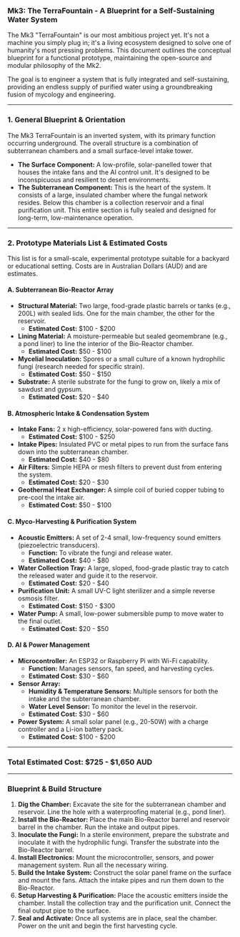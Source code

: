 ### **Mk3: The TerraFountain - A Blueprint for a Self-Sustaining Water System**

The Mk3 "TerraFountain" is our most ambitious project yet. It's not a machine you simply plug in; it's a living ecosystem designed to solve one of humanity's most pressing problems. This document outlines the conceptual blueprint for a functional prototype, maintaining the open-source and modular philosophy of the Mk2.

The goal is to engineer a system that is fully integrated and self-sustaining, providing an endless supply of purified water using a groundbreaking fusion of mycology and engineering.

---

### **1. General Blueprint & Orientation**

The Mk3 TerraFountain is an inverted system, with its primary function occurring underground. The overall structure is a combination of subterranean chambers and a small surface-level intake tower.

* **The Surface Component:** A low-profile, solar-panelled tower that houses the intake fans and the AI control unit. It's designed to be inconspicuous and resilient to desert environments.
* **The Subterranean Component:** This is the heart of the system. It consists of a large, insulated chamber where the fungal network resides. Below this chamber is a collection reservoir and a final purification unit. This entire section is fully sealed and designed for long-term, low-maintenance operation.

---

### **2. Prototype Materials List & Estimated Costs**

This list is for a small-scale, experimental prototype suitable for a backyard or educational setting. Costs are in Australian Dollars (AUD) and are estimates.

#### **A. Subterranean Bio-Reactor Array**
* **Structural Material:** Two large, food-grade plastic barrels or tanks (e.g., 200L) with sealed lids. One for the main chamber, the other for the reservoir.
    * **Estimated Cost:** $100 - $200
* **Lining Material:** A moisture-permeable but sealed geomembrane (e.g., a pond liner) to line the interior of the Bio-Reactor chamber.
    * **Estimated Cost:** $50 - $100
* **Mycelial Inoculation:** Spores or a small culture of a known hydrophilic fungi (research needed for specific strain).
    * **Estimated Cost:** $50 - $150
* **Substrate:** A sterile substrate for the fungi to grow on, likely a mix of sawdust and gypsum.
    * **Estimated Cost:** $20 - $40

#### **B. Atmospheric Intake & Condensation System**
* **Intake Fans:** 2 x high-efficiency, solar-powered fans with ducting.
    * **Estimated Cost:** $100 - $250
* **Intake Pipes:** Insulated PVC or metal pipes to run from the surface fans down into the subterranean chamber.
    * **Estimated Cost:** $40 - $80
* **Air Filters:** Simple HEPA or mesh filters to prevent dust from entering the system.
    * **Estimated Cost:** $20 - $30
* **Geothermal Heat Exchanger:** A simple coil of buried copper tubing to pre-cool the intake air.
    * **Estimated Cost:** $50 - $100

#### **C. Myco-Harvesting & Purification System**
* **Acoustic Emitters:** A set of 2-4 small, low-frequency sound emitters (piezoelectric transducers).
    * **Function:** To vibrate the fungi and release water.
    * **Estimated Cost:** $40 - $80
* **Water Collection Tray:** A large, sloped, food-grade plastic tray to catch the released water and guide it to the reservoir.
    * **Estimated Cost:** $20 - $40
* **Purification Unit:** A small UV-C light sterilizer and a simple reverse osmosis filter.
    * **Estimated Cost:** $150 - $300
* **Water Pump:** A small, low-power submersible pump to move water to the final outlet.
    * **Estimated Cost:** $20 - $50

#### **D. AI & Power Management**
* **Microcontroller:** An ESP32 or Raspberry Pi with Wi-Fi capability.
    * **Function:** Manages sensors, fan speed, and harvesting cycles.
    * **Estimated Cost:** $30 - $60
* **Sensor Array:**
    * **Humidity & Temperature Sensors:** Multiple sensors for both the intake and the subterranean chamber.
    * **Water Level Sensor:** To monitor the level in the reservoir.
    * **Estimated Cost:** $30 - $60
* **Power System:** A small solar panel (e.g., 20-50W) with a charge controller and a Li-ion battery pack.
    * **Estimated Cost:** $100 - $200

---

### **Total Estimated Cost: $725 - $1,650 AUD**

---

### **Blueprint & Build Structure**

1.  **Dig the Chamber:** Excavate the site for the subterranean chamber and reservoir. Line the hole with a waterproofing material (e.g., pond liner).
2.  **Install the Bio-Reactor:** Place the main Bio-Reactor barrel and reservoir barrel in the chamber. Run the intake and output pipes.
3.  **Inoculate the Fungi:** In a sterile environment, prepare the substrate and inoculate it with the hydrophilic fungi. Transfer the substrate into the Bio-Reactor barrel.
4.  **Install Electronics:** Mount the microcontroller, sensors, and power management system. Run all the necessary wiring.
5.  **Build the Intake System:** Construct the solar panel frame on the surface and mount the fans. Attach the intake pipes and run them down to the Bio-Reactor.
6.  **Setup Harvesting & Purification:** Place the acoustic emitters inside the chamber. Install the collection tray and the purification unit. Connect the final output pipe to the surface.
7.  **Seal and Activate:** Once all systems are in place, seal the chamber. Power on the unit and begin the first harvesting cycle.
